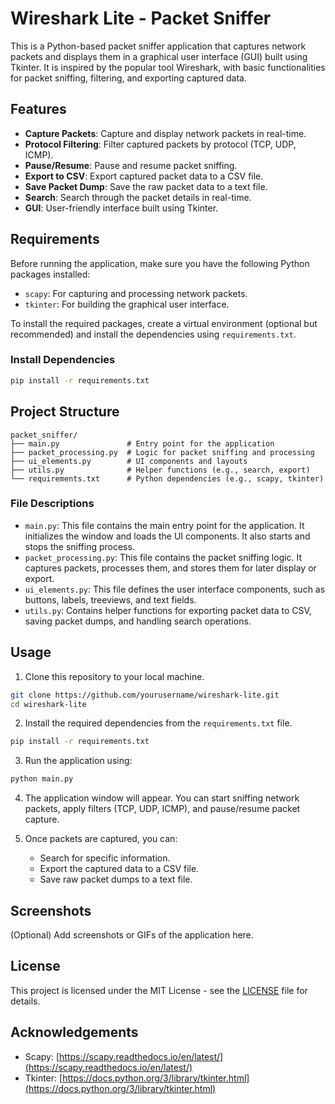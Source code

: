 
# Wireshark Lite - Packet Sniffer

This is a Python-based packet sniffer application that captures network packets and displays them in a graphical user interface (GUI) built using Tkinter. It is inspired by the popular tool Wireshark, with basic functionalities for packet sniffing, filtering, and exporting captured data.

## Features

- **Capture Packets**: Capture and display network packets in real-time.
- **Protocol Filtering**: Filter captured packets by protocol (TCP, UDP, ICMP).
- **Pause/Resume**: Pause and resume packet sniffing.
- **Export to CSV**: Export captured packet data to a CSV file.
- **Save Packet Dump**: Save the raw packet data to a text file.
- **Search**: Search through the packet details in real-time.
- **GUI**: User-friendly interface built using Tkinter.

## Requirements

Before running the application, make sure you have the following Python packages installed:

- `scapy`: For capturing and processing network packets.
- `tkinter`: For building the graphical user interface.

To install the required packages, create a virtual environment (optional but recommended) and install the dependencies using `requirements.txt`.

### Install Dependencies

```bash
pip install -r requirements.txt
```

## Project Structure

```
packet_sniffer/
├── main.py               # Entry point for the application
├── packet_processing.py  # Logic for packet sniffing and processing
├── ui_elements.py        # UI components and layouts
├── utils.py              # Helper functions (e.g., search, export)
└── requirements.txt      # Python dependencies (e.g., scapy, tkinter)
```

### File Descriptions

- `main.py`: This file contains the main entry point for the application. It initializes the window and loads the UI components. It also starts and stops the sniffing process.
- `packet_processing.py`: This file contains the packet sniffing logic. It captures packets, processes them, and stores them for later display or export.
- `ui_elements.py`: This file defines the user interface components, such as buttons, labels, treeviews, and text fields.
- `utils.py`: Contains helper functions for exporting packet data to CSV, saving packet dumps, and handling search operations.

## Usage

1. Clone this repository to your local machine.

```bash
git clone https://github.com/yourusername/wireshark-lite.git
cd wireshark-lite
```

2. Install the required dependencies from the `requirements.txt` file.

```bash
pip install -r requirements.txt
```

3. Run the application using:

```bash
python main.py
```

4. The application window will appear. You can start sniffing network packets, apply filters (TCP, UDP, ICMP), and pause/resume packet capture.

5. Once packets are captured, you can:
   - Search for specific information.
   - Export the captured data to a CSV file.
   - Save raw packet dumps to a text file.

## Screenshots

(Optional) Add screenshots or GIFs of the application here.

## License

This project is licensed under the MIT License - see the [LICENSE](LICENSE) file for details.

## Acknowledgements

- Scapy: [https://scapy.readthedocs.io/en/latest/](https://scapy.readthedocs.io/en/latest/)
- Tkinter: [https://docs.python.org/3/library/tkinter.html](https://docs.python.org/3/library/tkinter.html)
